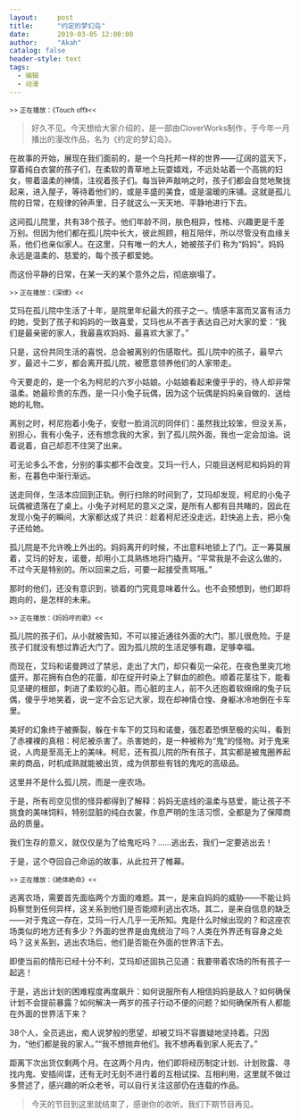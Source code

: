 ```yaml
---
layout:     post
title:      "约定的梦幻岛"
date:       2019-03-05 12:00:00
author:     "Akah"
catalog: false
header-style: text
tags:
  - 编辑
  - 动漫
---
```


<small> >> 正在播放：《Touch off》<< </small>



> 好久不见。今天想给大家介绍的，是一部由CloverWorks制作，于今年一月播出的漫改作品，名为《约定的梦幻岛》。



在故事的开始，展现在我们面前的，是一个乌托邦一样的世界——辽阔的蓝天下，穿着纯白衣裳的孩子们，在柔软的青草地上玩耍嬉戏，不远处站着一个高挑的妇女，带着温柔的神情，注视着孩子们。每当钟声敲响之时，孩子们都会自觉地聚拢起来，进入屋子，等待着他们的，或是丰盛的美食，或是温暖的床铺。这就是孤儿院的日常，在规律的钟声里，日子就这么一天天地、平静地进行下去。

这间孤儿院里，共有38个孩子。他们年龄不同，肤色相异，性格、兴趣更是千差万别。但因为他们都在孤儿院中长大，彼此照顾，相互陪伴，所以尽管没有血缘关系，他们也亲似家人。在这里，只有唯一的大人，她被孩子们 称为“妈妈”。妈妈永远是温柔的、慈爱的，每个孩子都爱她。

而这份平静的日常，在某一天的某个意外之后，彻底崩塌了。

 

<small> >> 正在播放：《深缥》<< </small>

艾玛在孤儿院中生活了十年，是院里年纪最大的孩子之一。情感丰富而又富有活力的她，受到了孩子和妈妈的一致喜爱，艾玛也从不吝于表达自己对大家的爱：“我们是最亲密的家人，我最喜欢妈妈、最喜欢大家了。”

只是，这份共同生活的喜悦，总会被离别的伤感取代。孤儿院中的孩子，最早六岁，最迟十二岁，都会离开孤儿院，被愿意领养他们的人家带走。

今天要走的，是一个名为柯尼的六岁小姑娘。小姑娘看起来傻乎乎的，待人却非常温柔。她最珍贵的东西，是一只小兔子玩偶，因为这个玩偶是妈妈亲自做的、送给她的礼物。

离别之时，柯尼抱着小兔子，安慰一脸消沉的同伴们：虽然我比较笨，但没关系，别担心，我有小兔子，还有想念我的大家，到了孤儿院外面，我也一定会加油。说着说着，自己却忍不住哭了出来。

可无论多么不舍，分别的事实都不会改变。艾玛一行人，只能目送柯尼和妈妈的背影，在暮色中渐行渐远。

送走同伴，生活本应回到正轨。例行扫除的时间到了，艾玛却发现，柯尼的小兔子玩偶被遗落在了桌上。小兔子对柯尼的意义之深，是所有人都有目共睹的，因此在发现小兔子的瞬间，大家都达成了共识：趁着柯尼还没走远，赶快追上去，把小兔子还给她。

孤儿院是不允许晚上外出的。妈妈离开的时候，不出意料地锁上了门。正一筹莫展着，艾玛的好友，诺曼，却用小工具熟练地将门撬开。“平常我是不会这么做的，不过今天是特别的。所以回来之后，可要一起接受责骂哦。”

那时的他们，还没有意识到，锁着的门究竟意味着什么。也不会预想到，他们即将跑向的，是怎样的未来。

 

<small> >> 正在播放：《妈妈哼的歌》<< </small>

孤儿院的孩子们，从小就被告知，不可以接近通往外面的大门，那儿很危险。于是孩子们就没有想过靠近大门了。因为孤儿院的生活足够有趣，足够幸福。

而现在，艾玛和诺曼跨过了禁忌，走出了大门，却只看见一朵花，在夜色里突兀地盛开。那花拥有白色的花蕾，却在绽开时染上了鲜血的颜色。顺着花茎往下，能看见坚硬的根部，刺进了柔软的心脏。而心脏的主人，前不久还抱着软绵绵的兔子玩偶，傻乎乎地笑着，说一定不会忘记大家，现在却神情仓惶、身躯冰冷地倒在卡车里。

美好的幻象终于被撕裂，躲在卡车下的艾玛和诺曼，强忍着恐惧至极的尖叫，看到了赤裸裸的真相：柯尼被杀害了。杀害她的，是一种被称为“鬼”的怪物。对于鬼来说，人肉是至高无上的美味。柯尼，还有孤儿院的所有孩子，其实都是被鬼圈养起来的商品，时机成熟就能被出货，成为供那些有钱的鬼吃的高级品。

这里并不是什么孤儿院，而是一座农场。

于是，所有司空见惯的怪异都得到了解释：妈妈无底线的温柔与慈爱，能让孩子不挑食的美味饲料，特别显脏的纯白衣裳，作息严明的生活习惯，全都是为了保障商品的质量。

我们生存的意义，就仅仅是为了给鬼吃吗？……逃出去，我们一定要逃出去！

于是，这个夺回自己命运的故事，从此拉开了帷幕。

 

<small> >> 正在播放：《絶体絶命》<< </small>

逃离农场，需要首先面临两个方面的难题。其一，是来自妈妈的威胁——不能让妈妈察觉到任何异样，这关系到他们是否能顺利逃出农场。其二，是来自信息的缺乏——对于鬼这一存在，艾玛一行人几乎一无所知。鬼是什么时候出现的？和这座农场类似的地方还有多少？外面的世界是由鬼统治了吗？人类在外界还有容身之处吗？这关系到，逃出农场后，他们是否能在外面的世界活下去。

即使当前的情形已经十分不利，艾玛却还固执己见道：我要带着农场的所有孩子一起逃！

于是，逃出计划的困难程度再度飙升：如何说服所有人相信妈妈是敌人？如何确保计划不会提前暴露？如何解决一两岁的孩子行动不便的问题？如何确保所有人都能在外面的世界活下来？

38个人，全员逃出，痴人说梦般的愿望，却被艾玛不容置疑地坚持着。只因为，“他们都是我的家人。”“我不想抛弃他们。我不想再看到家人死去了。”

距离下次出货仅剩两个月。在这两个月内，他们即将经历制定计划、计划败露、寻找内鬼、安插间谍，还有无时无刻不进行着的互相试探、互相利用，这里就不做过多赘述了，感兴趣的听众老爷，可以自行关注这部仍在连载的作品。　




> 今天的节目到这里就结束了，感谢你的收听。我们下期节目再见。



